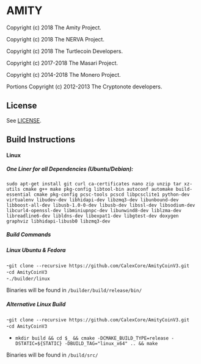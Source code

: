 # AMITY

Copyright (c) 2018 The Amity Project.

Copyright (c) 2018 The NERVA Project.

Copyright (c) 2018 The Turtlecoin Developers.

Copyright (c) 2017-2018 The Masari Project.

Copyright (c) 2014-2018 The Monero Project.

Portions Copyright (c) 2012-2013 The Cryptonote developers.


## License

See [LICENSE](LICENSE).

## Build Instructions

#### Linux

##### One Liner for all Dependencies (Ubuntu/Debian):   
`sudo apt-get install git curl ca-certificates nano zip unzip tar xz-utils cmake g++ make pkg-config libtool-bin autoconf automake build-essential cmake pkg-config pcsc-tools pcscd libpcsclite1 python-dev virtualenv libudev-dev libhidapi-dev libzmq3-dev libunbound-dev libboost-all-dev libusb-1.0-0-dev libusb-dev libssl-dev libsodium-dev libcurl4-openssl-dev libminiupnpc-dev libunwind8-dev liblzma-dev libreadline6-dev libldns-dev libexpat1-dev libgtest-dev doxygen graphviz libhidapi-libusb0 libzmq3-dev`  
  
 ##### Build Commands

##### Linux Ubuntu & Fedora
-`git clone --recursive https://github.com/CalexCore/AmityCoinV3.git`  
-`cd AmityCoinV3`  
-`./builder/linux`

Binaries will be found in `/builder/build/release/bin/`

##### Alternative Linux Build
-`git clone --recursive https://github.com/CalexCore/AmityCoinV3.git`  
-`cd AmityCoinV3`
- `mkdir build && cd $_ && cmake -DCMAKE_BUILD_TYPE=release -DSTATIC=${STATIC} -DBUILD_TAG="linux_x64" .. && make`

Binaries will be found in `/build/src/`
